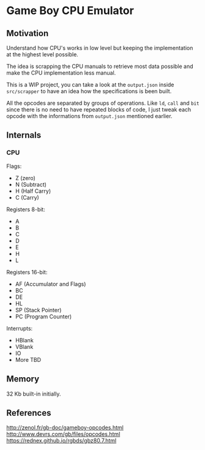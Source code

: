 # Game Boy CPU Emulator

## Motivation

Understand how CPU's works in low level but keeping the implementation at the highest level possible.

The idea is scrapping the CPU manuals to retrieve most data possible and make the CPU implementation less manual.

This is a WIP project, you can take a look at the `output.json` inside `src/scrapper` to have an idea how the specifications is been built.

All the opcodes are separated by groups of operations. Like `ld`, `call` and `bit` since there is no need to have repeated blocks of code, I just tweak each opcode with the informations from `output.json` mentioned earlier.

## Internals

### CPU

Flags:

* Z (zero)
* N (Subtract)
* H (Half Carry)
* C (Carry)

Registers 8-bit:

* A
* B
* C
* D
* E
* H
* L

Registers 16-bit:

* AF (Accumulator and Flags)
* BC
* DE
* HL
* SP (Stack Pointer)
* PC (Program Counter)

Interrupts:

* HBlank
* VBlank
* IO
* More TBD

## Memory

32 Kb built-in initially. 

## References

http://zenol.fr/gb-doc/gameboy-opcodes.html
http://www.devrs.com/gb/files/opcodes.html
https://rednex.github.io/rgbds/gbz80.7.html
